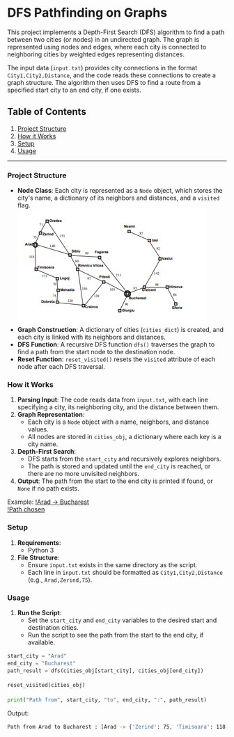 # DFS Pathfinding on Graphs

This project implements a Depth-First Search (DFS) algorithm to find a path between two cities (or nodes) in an undirected graph. The graph is represented using nodes and edges, where each city is connected to neighboring cities by weighted edges representing distances.

The input data (`input.txt`) provides city connections in the format `City1,City2,Distance`, and the code reads these connections to create a graph structure. The algorithm then uses DFS to find a route from a specified start city to an end city, if one exists.

## Table of Contents

1. [Project Structure](#project-structure)
2. [How it Works](#how-it-works)
3. [Setup](#setup)
4. [Usage](#usage)

---

### Project Structure

- **Node Class**: Each city is represented as a `Node` object, which stores the city's name, a dictionary of its neighbors and distances, and a `visited` flag.<br>
![Romania Map](romania.png)<br>
- **Graph Construction**: A dictionary of cities (`cities_dict`) is created, and each city is linked with its neighbors and distances.
- **DFS Function**: A recursive DFS function `dfs()` traverses the graph to find a path from the start node to the destination node.
- **Reset Function**: `reset_visited()` resets the `visited` attribute of each node after each DFS traversal.

### How it Works

1. **Parsing Input**: The code reads data from `input.txt`, with each line specifying a city, its neighboring city, and the distance between them.
2. **Graph Representation**:
   - Each city is a `Node` object with a name, neighbors, and distance values.
   - All nodes are stored in `cities_obj`, a dictionary where each key is a city name.
3. **Depth-First Search**:
   - DFS starts from the `start_city` and recursively explores neighbors.
   - The path is stored and updated until the `end_city` is reached, or there are no more unvisited neighbors.
4. **Output**: The path from the start to the end city is printed if found, or `None` if no path exists.

Example:
[!Arad -> Bucharest](arad-bucharest-romania.png)<br>
[!Path chosen](path-chosen.png)<br>

### Setup

1. **Requirements**:
   - Python 3
2. **File Structure**:
   - Ensure `input.txt` exists in the same directory as the script.
   - Each line in `input.txt` should be formatted as `City1,City2,Distance` (e.g., `Arad,Zerind,75`).

### Usage

1. **Run the Script**:
   - Set the `start_city` and `end_city` variables to the desired start and destination cities.
   - Run the script to see the path from the start to the end city, if available.

```python
start_city = "Arad"
end_city = "Bucharest"
path_result = dfs(cities_obj[start_city], cities_obj[end_city])

reset_visited(cities_obj)

print("Path from", start_city, "to", end_city, ":", path_result)

```

Output:

```bash
Path from Arad to Bucharest : [Arad -> {'Zerind': 75, 'Timisoara': 118, 'Sibiu': 140}, Zerind -> {'Arad': 75, 'Oradea': 71}, Oradea -> {'Zerind': 71, 'Sibiu': 151}, Sibiu -> {'Arad': 140, 'Oradea': 151, 'Fagaras': 99, 'Rimnicu Vilcea': 80}, Fagaras -> {'Sibiu': 99, 'Bucharest': 211}, Bucharest -> {'Fagaras': 211, 'Pitesti': 101, 'Urziceni': 85, 'Giurgiu': 90}]
```
